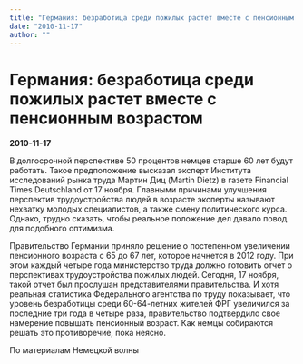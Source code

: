 ```yaml
---
title: "Германия: безработица среди пожилых растет вместе с пенсионным возрастом"
date: "2010-11-17"
author: ""
---
```


# Германия: безработица среди пожилых растет вместе с пенсионным возрастом

**2010-11-17** 

В долгосрочной перспективе 50 процентов немцев старше 60 лет будут работать. Такое предположение высказал эксперт Института исследований рынка труда Мартин Диц (Martin Dietz) в газете Financial Times Deutschland от 17 ноября. Главными причинами улучшения перспектив трудоустройства людей в возрасте эксперты называют нехватку молодых специалистов, а также смену политического курса. Однако, трудно сказать, чтобы реальное положение дел давало повод для подобного оптимизма.

Правительство Германии приняло решение о постепенном увеличении пенсионного возраста с 65 до 67 лет, которое начнется в 2012 году. При этом каждый четыре года министерство труда должно готовить отчет о перспективах трудоустройства пожилых людей. Сегодня, 17 ноября, такой отчет был прослушан представителями правительства. И хотя реальная статистика Федерального агентства по труду показывает, что уровень безработицы среди 60-64-летних жителей ФРГ увеличился за последние три года в четыре раза, правительство подтвердило свое намерение повышать пенсионный возраст. Как немцы собираются решать это противоречие, пока неясно.

По материалам Немецкой волны